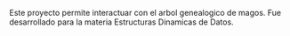 Este proyecto permite interactuar con el arbol genealogico de magos. Fue desarrollado para la materia Estructuras Dinamicas de Datos.